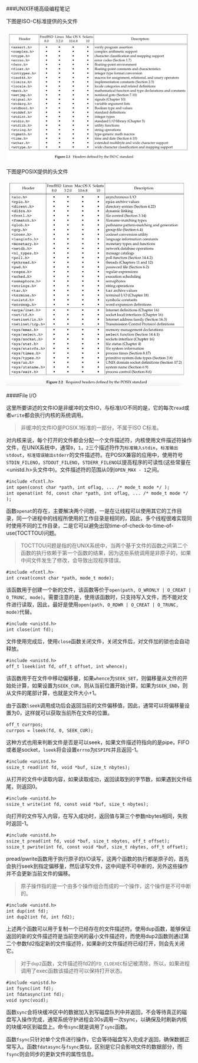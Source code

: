 ###UNIX环境高级编程笔记


下图是ISO-C标准提供的头文件

![ISO-C-HEADER][]

下图是POSIX提供的头文件

![POSIX-C-HEADER][]


####File I/O

这里所要讲述的文件IO是非缓冲的文件IO，与标准I/O不同的是，它的每次`read`或者`write`都会执行内核的系统调用。

> 非缓冲的文件IO是POSIX.1标准的一部分，不属于ISO C标准。

对内核来说，每个打开的文件都会分配一个文件描述符，内核使用文件描述符操作文件，在UNIX系统中，通常`0`，`1`，`2`三个描述符作为`标准输入stdin`，`标准输出stdout`，`标准错误输出stderr`的文件描述符。在POSIX兼容的应用中，使用符号`STDIN_FILENO`，`STDOUT_FILENO`，`STDERR_FILENO`以提高程序的可读性(这些常量在<unistd.h>头文件中)。文件描述符的范围从0到`OPEN_MAX - 1`之间。


    #include <fcntl.h>
    int open(const char *path, int oflag, ... /* mode_t mode */ );
    int openat(int fd, const char *path, int oflag, ... /* mode_t mode */ );

函数`openat`的存在，主要解决两个问题，一是在让线程可以使用其它的工作目录，同一个进程中的线程所使用的工作目录是相同的，因此，多个线程很难实现同时使用不同的工作目录，二是它可以避免出现time-of-check-to-time-of-use(TOCTTOU)问题。

> TOCTTOU问题是指的在UNIX系统中，当两个基于文件的函数之间第二个函数的执行依赖于第一个函数的结果，因为这些系统调用是非原子的，如果中间文件发生了修改，会导致出现程序错误。

    #include <fcntl.h>
    int creat(const char *path, mode_t mode);

该函数用于创建一个新的文件，该函数等价于`open(path, O_WRONLY | O_CREAT | O_TRUNC, mode)`。需要注意的是，使用该函数时，只支持写入文件，而不能对文件进行读取，因此，最好是使用`open(path, O_RDWR | O_CREAT | O_TRUNC, mode)`代替。

    #include <unistd.h> 
    int close(int fd);

文件使用完成后，使用`close`函数关闭文件，关闭文件后，对文件加的锁也会自动释放。

    #include <unistd.h>
    off_t lseek(int fd, off_t offset, int whence);

该函数用于在文件中移动偏移量，如果`whence`为`SEEK_SET`，则偏移量从文件的开始处计算，如果设置为`SEEK_CUR`，则从当前位置开始计算，如果为`SEEK_END`，则从文件的尾部计算，也就是文件大小+1。

由于函数`lseek`调用成功后会返回当前的文件偏移值，因此，通常可以将偏移量设置为0，这样就可以获取当前所在文件的位置。

    off_t currpos;
    currpos = lseek(fd, 0, SEEK_CUR);

这种方式也用来判断文件是否是可以seek，如果文件描述符指向的是pipe，FIFO或者是socket，`lseek`将会设置`errno`为`ESPIPE`并且返回-1。

    #include <unistd.h>
    ssize_t read(int fd, void *buf, size_t nbytes);

从打开的文件中读取内容，如果读取成功，返回读取到的字节数，如果遇到文件结尾，则返回0。

    #include <unistd.h>
    ssize_t write(int fd, const void *buf, size_t nbytes);

向打开的文件写入内容，在写入成功时，返回值与第三个参数nbytes相同，失败时返回-1。

    #include <unistd.h>
    ssize_t pread(int fd, void *buf, size_t nbytes, off_t offset);
    ssize_t pwrite(int fd, const void *buf, size_t nbytes, off_t offset);

pread/pwrite函数用于执行原子的I/O读写，这两个函数的执行都是原子的，首先会执行seek到指定偏移量，然后读写文件，这中间是不可中断的，另外这些操作并不会更新当前文件的偏移。

> 原子操作指的是一个由多个操作组合而成的一个操作，这个操作是不可中断的。

    #include <unistd.h>
    int dup(int fd);
    int dup2(int fd, int fd2);

上述两个函数可以用于复制一个已经存在的文件描述符。使用dup函数，能够保证返回的新的文件描述符是当前空闲的最小文件描述符，而使用dup2函数则通过第二个参数fd2指定新的文件描述符，如果新的文件描述符已经打开，则会先关闭它。

> 对于`dup2`函数，文件描述符fd2的`FD_CLOEXEC`标记被清除，所以，如果进程调用了exec函数该描述符可以保持打开状态。

    #include <unistd.h> 
    int fsync(int fd); 
    int fdatasync(int fd);
    void sync(void);

函数`sync`会将块缓冲区中的数据加入到写磁盘队列中并返回，不会等待真正的磁盘写入操作完成，通常系统守护进程会30s调用一次sync，以确保及时刷新内核的块缓冲区到磁盘上。命令`sync`就是调用了`sync`函数。

函数`fsync`只针对单个文件进行操作，它会等待磁盘写入完成才返回，确保数据正常写入。函数`fdatasync`与`fsync`类似，区别是它只会影响文件的数据部分，而`fsync`则会同步的更新文件的属性信息。



[ISO-C-HEADER]: ./resources/iso-c-headers.png
[POSIX-C-HEADER]:./resources/POSIX-C-HEADER.png
